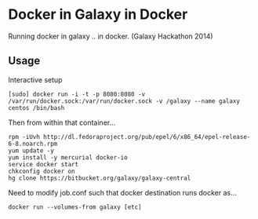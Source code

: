 Docker in Galaxy in Docker
==========================

Running docker in galaxy .. in docker.   (Galaxy Hackathon 2014)

Usage
-----


Interactive setup
```
[sudo] docker run -i -t -p 8080:8080 -v /var/run/docker.sock:/var/run/docker.sock -v /galaxy --name galaxy centos /bin/bash
```

Then from within that container...
```
rpm -iUvh http://dl.fedoraproject.org/pub/epel/6/x86_64/epel-release-6-8.noarch.rpm
yum update -y
yum install -y mercurial docker-io
service docker start
chkconfig docker on
hg clone https://bitbucket.org/galaxy/galaxy-central
```

Need to modify job.conf such that docker destination runs docker as...
```
docker run --volumes-from galaxy [etc]
```
